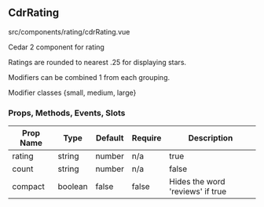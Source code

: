 ## CdrRating


src/components/rating/cdrRating.vue


Cedar 2 component for rating

Ratings are rounded to nearest .25 for displaying stars.

Modifiers can be combined 1 from each grouping.

Modifier classes {small, medium, large}

### Props, Methods, Events, Slots

Prop Name | Type | Default | Require | Description
--- | --- | --- | --- | ---
rating | string|number | n/a | true | Rating out of 5
count | string|number | n/a | false | Number of ratings
compact | boolean | false | false | Hides the word 'reviews' if true

